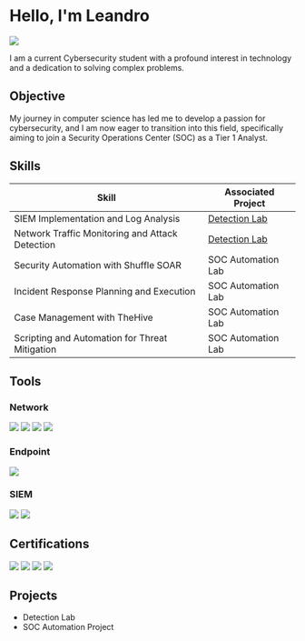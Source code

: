# Hello, I'm Leandro
<a href="https://www.linkedin.com/in/leandroacevedojr"><img src="https://img.shields.io/badge/-LinkedIn-0072b1?&style=for-the-badge&logo=linkedin&logoColor=white" /></a>


I am a current Cybersecurity student with a profound interest in technology and a dedication to solving complex problems.

## Objective

My journey in computer science has led me to develop a passion for cybersecurity, and I am now eager to transition into this field, specifically aiming to join a Security Operations Center (SOC) as a Tier 1 Analyst.

## Skills

| Skill                                         | Associated Project         |
|-----------------------------------------------|----------------------------|
| SIEM Implementation and Log Analysis          | <a href="https://google.com">Detection Lab</a>|
| Network Traffic Monitoring and Attack Detection | <a href="https://google.com">Detection Lab</a>|
| Security Automation with Shuffle SOAR         | SOC Automation Lab|
| Incident Response Planning and Execution      | SOC Automation Lab|
| Case Management with TheHive                  | SOC Automation Lab|
| Scripting and Automation for Threat Mitigation | SOC Automation Lab|

## Tools

### Network
<div>
    <img src="https://img.shields.io/badge/-Wireshark-00BFFF?&style=for-the-badge&logo=Wireshark&logoColor=white" />
    <img src="https://img.shields.io/badge/-Nmap-4CAF50?&style=for-the-badge&logo=Nmap&logoColor=white" />
    <img src="https://img.shields.io/badge/-Snort-FBC02D?&style=for-the-badge&logo=Snort&logoColor=white" />
    <img src="https://img.shields.io/badge/-Nessus-5A2E2D?&style=for-the-badge&logo=Nessus&logoColor=white" />
</div>

</div>

</div>

### Endpoint
<div>
    <img src="https://img.shields.io/badge/-Microsoft_Defender_for_Endpoint-00A4EF?&style=for-the-badge&logo=Microsoft&logoColor=white" />
</div>

### SIEM
<div>
    <img src="https://img.shields.io/badge/-Splunk-000000?&style=for-the-badge&logo=Splunk&logoColor=white" />
    <img src="https://img.shields.io/badge/-Microsoft_Sentinel-0078D4?&style=for-the-badge&logo=Microsoft&logoColor=white" />
    
</div>

## Certifications
<div>
<img src="https://img.shields.io/badge/-Security%2B-FF0000?&style=for-the-badge&logo=CompTIA&logoColor=white" />
<img src="https://img.shields.io/badge/-Network%2B-007ACC?&style=for-the-badge&logo=CompTIA&logoColor=white" />
<img src="https://img.shields.io/badge/-A%2B-4D4D4D?&style=for-the-badge&logo=CompTIA&logoColor=white" />
<img src="https://img.shields.io/badge/-ITIL%20v4-005EB8?&style=for-the-badge&logoColor=white" />
</div>

## Projects
- Detection Lab
- SOC Automation Project

